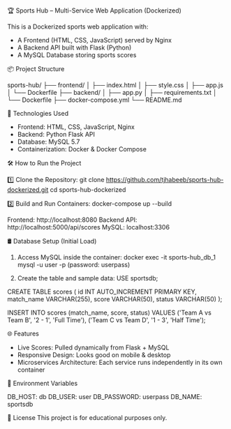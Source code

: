 
🏆 Sports Hub – Multi-Service Web Application (Dockerized)

This is a Dockerized sports web application with:
- A Frontend (HTML, CSS, JavaScript) served by Nginx
- A Backend API built with Flask (Python)
- A MySQL Database storing sports scores

📦 Project Structure

sports-hub/
├── frontend/
│   ├── index.html
│   ├── style.css
│   ├── app.js
│   └── Dockerfile
├── backend/
│   ├── app.py
│   ├── requirements.txt
│   └── Dockerfile
├── docker-compose.yml
└── README.md

🚀 Technologies Used
- Frontend: HTML, CSS, JavaScript, Nginx
- Backend: Python Flask API
- Database: MySQL 5.7
- Containerization: Docker & Docker Compose

🛠 How to Run the Project

1️⃣ Clone the Repository:
git clone https://github.com/tjhabeeb/sports-hub-dockerized.git
cd sports-hub-dockerized

2️⃣ Build and Run Containers:
docker-compose up --build

Frontend: http://localhost:8080
Backend API: http://localhost:5000/api/scores
MySQL: localhost:3306

🛢 Database Setup (Initial Load)

1. Access MySQL inside the container:
docker exec -it sports-hub_db_1 mysql -u user -p
(password: userpass)

2. Create the table and sample data:
USE sportsdb;

CREATE TABLE scores (
  id INT AUTO_INCREMENT PRIMARY KEY,
  match_name VARCHAR(255),
  score VARCHAR(50),
  status VARCHAR(50)
);

INSERT INTO scores (match_name, score, status) VALUES
('Team A vs Team B', '2 - 1', 'Full Time'),
('Team C vs Team D', '1 - 3', 'Half Time');

🌐 Features

- Live Scores: Pulled dynamically from Flask + MySQL
- Responsive Design: Looks good on mobile & desktop
- Microservices Architecture: Each service runs independently in its own container

📝 Environment Variables

DB_HOST: db
DB_USER: user
DB_PASSWORD: userpass
DB_NAME: sportsdb

📄 License
This project is for educational purposes only.
